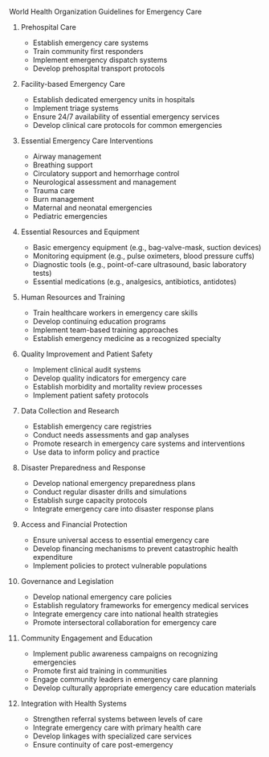 World Health Organization Guidelines for Emergency Care

1. Prehospital Care
   - Establish emergency care systems
   - Train community first responders
   - Implement emergency dispatch systems
   - Develop prehospital transport protocols

2. Facility-based Emergency Care
   - Establish dedicated emergency units in hospitals
   - Implement triage systems
   - Ensure 24/7 availability of essential emergency services
   - Develop clinical care protocols for common emergencies

3. Essential Emergency Care Interventions
   - Airway management
   - Breathing support
   - Circulatory support and hemorrhage control
   - Neurological assessment and management
   - Trauma care
   - Burn management
   - Maternal and neonatal emergencies
   - Pediatric emergencies

4. Essential Resources and Equipment
   - Basic emergency equipment (e.g., bag-valve-mask, suction devices)
   - Monitoring equipment (e.g., pulse oximeters, blood pressure cuffs)
   - Diagnostic tools (e.g., point-of-care ultrasound, basic laboratory tests)
   - Essential medications (e.g., analgesics, antibiotics, antidotes)

5. Human Resources and Training
   - Train healthcare workers in emergency care skills
   - Develop continuing education programs
   - Implement team-based training approaches
   - Establish emergency medicine as a recognized specialty

6. Quality Improvement and Patient Safety
   - Implement clinical audit systems
   - Develop quality indicators for emergency care
   - Establish morbidity and mortality review processes
   - Implement patient safety protocols

7. Data Collection and Research
   - Establish emergency care registries
   - Conduct needs assessments and gap analyses
   - Promote research in emergency care systems and interventions
   - Use data to inform policy and practice

8. Disaster Preparedness and Response
   - Develop national emergency preparedness plans
   - Conduct regular disaster drills and simulations
   - Establish surge capacity protocols
   - Integrate emergency care into disaster response plans

9. Access and Financial Protection
   - Ensure universal access to essential emergency care
   - Develop financing mechanisms to prevent catastrophic health expenditure
   - Implement policies to protect vulnerable populations

10. Governance and Legislation
    - Develop national emergency care policies
    - Establish regulatory frameworks for emergency medical services
    - Integrate emergency care into national health strategies
    - Promote intersectoral collaboration for emergency care

11. Community Engagement and Education
    - Implement public awareness campaigns on recognizing emergencies
    - Promote first aid training in communities
    - Engage community leaders in emergency care planning
    - Develop culturally appropriate emergency care education materials

12. Integration with Health Systems
    - Strengthen referral systems between levels of care
    - Integrate emergency care with primary health care
    - Develop linkages with specialized care services
    - Ensure continuity of care post-emergency